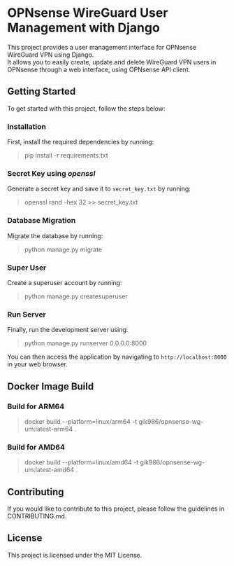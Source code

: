 # OPNsense WireGuard User Management with Django 

This project provides a user management interface for OPNsense WireGuard VPN using Django.  
It allows you to easily create, update and delete WireGuard VPN users in OPNsense through a web interface, using OPNsense API client.

## Getting Started

To get started with this project, follow the steps below:

### Installation

First, install the required dependencies by running:

> pip install -r requirements.txt

### Secret Key using *openssl*

Generate a secret key and save it to `secret_key.txt` by running:

> openssl rand -hex 32 >> secret_key.txt

### Database Migration

Migrate the database by running:

> python manage.py migrate

### Super User

Create a superuser account by running:

> python manage.py createsuperuser

### Run Server

Finally, run the development server using:

> python manage.py runserver 0.0.0.0:8000

You can then access the application by navigating to `http://localhost:8000` in your web browser.


## Docker Image Build  

### Build for ARM64 

> docker build --platform=linux/arm64 -t gik986/opnsense-wg-um:latest-arm64 .

### Build for AMD64

> docker build --platform=linux/amd64 -t gik986/opnsense-wg-um:latest-amd64 .

## Contributing

If you would like to contribute to this project, please follow the guidelines in CONTRIBUTING.md.

## License

This project is licensed under the MIT License.
